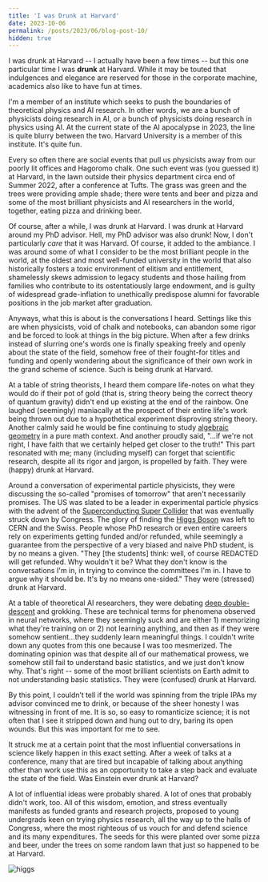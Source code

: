 ```yaml
---
title: 'I was Drunk at Harvard'
date: 2023-10-06
permalink: /posts/2023/06/blog-post-10/
hidden: true
---
```


I was drunk at Harvard -- I actually have been a few times -- but this one particular time I was **drunk** at Harvard. While it may be touted that indulgences and elegance are reserved for those in the corporate machine, academics also like to have fun at times.

I'm a member of an institute which seeks to push the boundaries of theoretical physics and AI research. In other words, we are a bunch of physicists doing research in AI, or a bunch of physicists doing research in physics using AI. At the current state of the AI apocalypse in 2023, the line is quite blurry between the two. Harvard University is a member of this institute. It's quite fun.

Every so often there are social events that pull us physicists away from our poorly lit offices and Hagoromo chalk. One such event was (you guessed it) at Harvard, in the lawn outside their physics department circa end of Summer 2022, after a conference at Tufts. The grass was green and the trees were providing ample shade; there were tents and beer and pizza and some of the most brilliant physicists and AI researchers in the world, together, eating pizza and drinking beer.

Of course, after a while, I was drunk at Harvard. I was drunk at Harvard around my PhD advisor. Hell, my PhD advisor was also drunk! Now, I don't particularly *care* that it was Harvard. Of course, it added to the ambiance. I was around some of what I consider to be the most brilliant people in the world, at the oldest and most well-funded university in the world that also historically fosters a toxic environment of elitism and entitlement, shamelessly skews admission to legacy students and those hailing from families who contribute to its ostentatiously large endowment, and is guilty of widespread grade-inflation to unethically predispose alumni for favorable positions in the job market after graduation.

Anyways, what this is about is the conversations I heard. Settings like this are when physicists, void of chalk and notebooks, can abandon some rigor and be forced to look at things in the big picture. When after a few drinks instead of slurring one's words one is finally speaking freely and openly about the state of the field, somehow free of their fought-for titles and funding and openly wondering about the significance of their own work in the grand scheme of science. Such is being drunk at Harvard.

At a table of string theorists, I heard them compare life-notes on what they would do if their pot of gold (that is, string theory being the correct theory of quantum gravity) didn't end up existing at the end of the rainbow. One laughed (seemingly) maniacally at the prospect of their entire life's work being thrown out due to a hypothetical experiment disproving string theory. Another calmly said he would be fine continuing to study [algebraic geometry](https://en.wikipedia.org/wiki/Algebraic_geometry#:~:text=Algebraic%20geometry%20is%20a%20branch,about%20these%20sets%20of%20zeros.) in a pure math context. And another proudly said, "...if we're not right, I have faith that we certainly helped get closer to the truth!" This part resonated with me; many (including myself) can forget that scientific research, despite all its rigor and jargon, is propelled by faith. They were (happy) drunk at Harvard.

Around a conversation of experimental particle physicists, they were discussing the so-called "promises of tomorrow" that aren't necessarily promises. The US was slated to be a leader in experimental particle physics with the advent of the [Superconducting Super Collider](https://en.wikipedia.org/wiki/Superconducting_Super_Collider) that was eventually struck down by Congress. The glory of finding the [Higgs Boson](https://snehjp2.github.io/posts/2022/06/blog-post-6/) was left to CERN and the Swiss. People whose PhD research or even entire careers rely on experiments getting funded and/or refunded, while seemingly a guarantee from the perspective of a very biased and naive PhD student, is by no means a given.  "They [the students] think: well, of course REDACTED will get refunded. Why wouldn't it be? What they don't know is the conversations I'm in, in trying to convince the committees I'm in. I have to argue why it should be. It's by no means one-sided." They were (stressed) drunk at Harvard.

At a table of theoretical AI researchers, they were debating [deep double-descent](https://openai.com/research/deep-double-descent) and grokking. These are technical terms for phenomena observed in neural networks, where they seemingly suck and are either 1) memorizing what they're training on or 2) not learning anything, and then as if they were somehow sentient...they suddenly learn meaningful things. I couldn't write down any quotes from this one because I was too mesmerized. The dominating opinion was that despite all of our mathematical prowess, we somehow still fail to understand basic statistics, and we just don’t know why. That's right -- some of the most brilliant scientists on Earth admit to not understanding basic statistics. They were (confused) drunk at Harvard.

By this point, I couldn’t tell if the world was spinning from the triple IPAs my advisor convinced me to drink, or because of the sheer honesty I was witnessing in front of me. It is so, so easy to romanticize science; it is not often that I see it stripped down and hung out to dry, baring its open wounds. But this was important for me to see.

It struck me at a certain point that the most influential conversations in science likely happen in this exact setting. After a week of talks at a conference, many that are tired but incapable of talking about anything other than work use this as an opportunity to take a step back and evaluate the state of the field. Was Einstein ever drunk at Harvard?

A lot of influential ideas were probably shared. A lot of ones that probably didn't work, too. All of this wisdom, emotion, and stress eventually manifests as funded grants and research projects, proposed to young undergrads keen on trying physics research, all the way up to the halls of Congress, where the most righteous of us vouch for and defend science and its many expenditures. The seeds for this were planted over some pizza and beer, under the trees on some random lawn that just so happened to be at Harvard.

![higgs](/images/harvard.jpeg)
<p align="center">
</p>